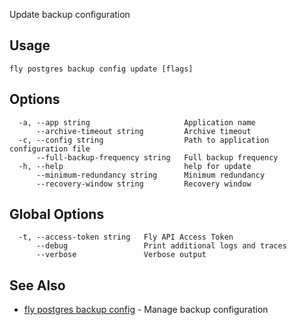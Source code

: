 Update backup configuration


## Usage
~~~
fly postgres backup config update [flags]
~~~

## Options

~~~
  -a, --app string                     Application name
      --archive-timeout string         Archive timeout
  -c, --config string                  Path to application configuration file
      --full-backup-frequency string   Full backup frequency
  -h, --help                           help for update
      --minimum-redundancy string      Minimum redundancy
      --recovery-window string         Recovery window
~~~

## Global Options

~~~
  -t, --access-token string   Fly API Access Token
      --debug                 Print additional logs and traces
      --verbose               Verbose output
~~~

## See Also

* [fly postgres backup config](/docs/flyctl/postgres-backup-config/)	 - Manage backup configuration

